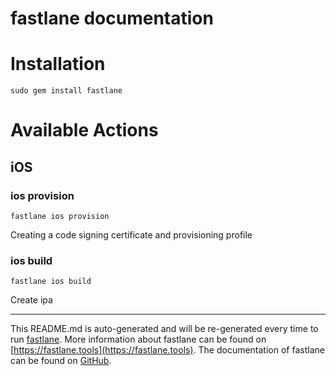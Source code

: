 fastlane documentation
================
# Installation
```
sudo gem install fastlane
```
# Available Actions
## iOS
### ios provision
```
fastlane ios provision
```
Creating a code signing certificate and provisioning profile
### ios build
```
fastlane ios build
```
Create ipa

----

This README.md is auto-generated and will be re-generated every time to run [fastlane](https://fastlane.tools).
More information about fastlane can be found on [https://fastlane.tools](https://fastlane.tools).
The documentation of fastlane can be found on [GitHub](https://github.com/fastlane/fastlane/tree/master/fastlane).